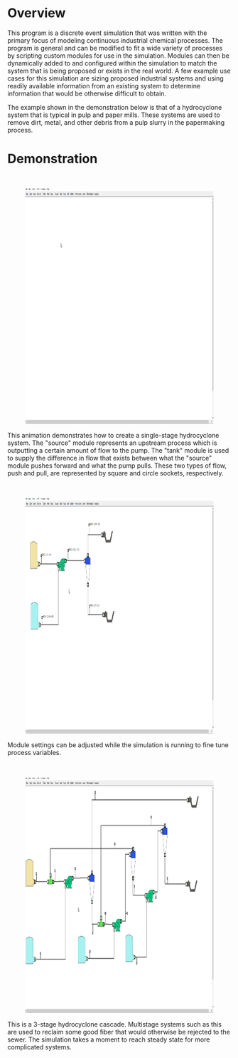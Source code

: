 <h1>Overview</h1>
This program is a discrete event simulation that was written with the primary focus of modeling continuous industrial chemical processes. The program is general and can be modified to fit a wide variety of processes by scripting custom modules for use 
in the simulation. Modules can then be dynamically added to and configured within the simulation to match the system that is 
being proposed or exists in the real world. A few example use cases for this simulation are sizing proposed industrial 
systems and using readily available information from an existing system to determine information that would be otherwise 
difficult to obtain. 

The example shown in the demonstration below is that of a hydrocyclone system that is typical in pulp and paper mills. These systems are used to remove dirt, metal, and other debris from a pulp slurry in the papermaking process. 
<h1>Demonstration</h1>
<br>
<figure>
    <img src="https://github.com/herstky/DES/raw/master/demos/model_creation.gif" height="528" width="1000">
</figure>
This animation demonstrates how to create a single-stage hydrocyclone system. The "source" module represents an upstream process which is outputting a certain amount of flow to the pump. The "tank" module is used to supply the difference in flow that exists between what the "source" module pushes forward and what the pump pulls. These two types of flow, push and pull, are represented by square and circle sockets, respectively. 
<br>
<br>
<br>
<figure>
    <img src="https://github.com/herstky/DES/raw/master/demos/changing_settings.gif" height="528" width="1000">
</figure>
Module settings can be adjusted while the simulation is running to fine tune process variables.
<br>
<br>
<br>
<figure>
    <img src="https://github.com/herstky/DES/raw/master/demos/hydrocyclone_cascade.gif" height="528" width="1000">
</figure>
This is a 3-stage hydrocyclone cascade. Multistage systems such as this are used to reclaim some good fiber that would otherwise be rejected to the sewer. The simulation takes a moment to reach steady state for more complicated systems.

